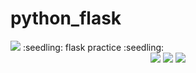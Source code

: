 # python_flask
<img src="https://capsule-render.vercel.app/api?type=waving&color=auto&height=200&section=header&text=youngje_github&fontSize=90" />
:seedling: flask practice :seedling:
<div align="center">
	<img src="https://img.shields.io/badge/python-007396?style=flat&logo=python&logoColor=white" />
	<img src="https://img.shields.io/badge/AWS-232F3E?style=flat&logo=AWS&logoColor=white" />
	<img src="https://img.shields.io/badge/flask-1572B6?style=flat&logo=flask&logoColor=white" />
</div>
